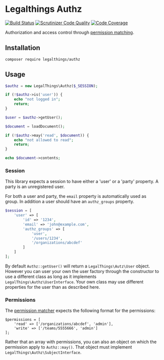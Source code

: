 # Legalthings Authz

[![Build Status](https://travis-ci.org/legalthings/authz.svg?branch=master)](https://travis-ci.org/legalthings/authz)
[![Scrutinizer Code Quality](https://scrutinizer-ci.com/g/legalthings/authz/badges/quality-score.png?b=master)](https://scrutinizer-ci.com/g/legalthings/authz/?branch=master)
[![Code Coverage](https://scrutinizer-ci.com/g/legalthings/authz/badges/coverage.png?b=master)](https://scrutinizer-ci.com/g/legalthings/authz/?branch=master)

Authorization and access control through [permission matching](https://github.com/legalthings/permission-matcher).


## Installation

```
composer require legalthings/authz
```


## Usage

```php
$authz = new LegalThings\Authz($_SESSION);

if (!$authz->is('user')) {
    echo "not logged in";
    return;
}

$user = $authz->getUser();

$document = loadDocument();

if (!$authz->may('read', $document)) {
    echo "not allowed to read";
    return;
}

echo $document->contents;
```

### Session

This library expects a session to have either a 'user' or a 'party' property. A party is an unregistered user.

For both a user and party, the `email` property is automatically used as group. In addition a user should have an
`authz_groups` property.

```php
$session = [
    'user' => [
        'id' => '1234',
        'email' => 'john@example.com',
        'authz_groups' => [
            'user',
            '/users/1234',
            '/organizations/abcdef'
        ]
    ]
];
```

By default `Authz::getUser()` will return a `LegalThings\Autz\User` object. However you can user your own the user
factory through the constructor to use a different class as long as it implements `LegalThings\Authz\UserInterface`.
Your own class may use different properties for the user than as described here.

### Permissions

The [permission matcher](https://github.com/legalthings/permission-matcher) expects the following format for the
permissions:

```
$permissions = [
    'read' => ['/organizations/abcdef', 'admin'],
    'write' => ['/teams/5555666', 'admin']
];
```

Rather that an array with permissions, you can also an object on which the permission apply to `Authz::may()`. That
object must implement `LegalThings\Authz\SubjectInterface`.
